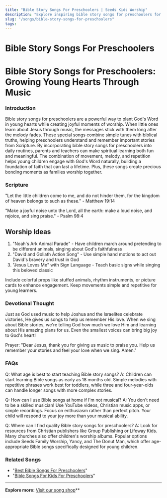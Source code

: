 ```yaml
---
title: "Bible Story Songs For Preschoolers | Seeds Kids Worship"
description: "Explore inspiring bible story songs for preschoolers for children's worship and faith development. Biblical music resources for families and ministry."
slug: "/songs/bible-story-songs-for-preschoolers"
tags:
---
```


# Bible Story Songs For Preschoolers

# Bible Story Songs for Preschoolers: Growing Young Hearts Through Music

### Introduction
Bible story songs for preschoolers are a powerful way to plant God's Word in young hearts while creating joyful moments of worship. When little ones learn about Jesus through music, the messages stick with them long after the melody fades. These special songs combine simple tunes with biblical truths, helping preschoolers understand and remember important stories from Scripture. By incorporating bible story songs for preschoolers into daily routines, parents and teachers can make spiritual learning both fun and meaningful. The combination of movement, melody, and repetition helps young children engage with God's Word naturally, building a foundation of faith that can last a lifetime. Plus, these songs create precious bonding moments as families worship together.

### Scripture
"Let the little children come to me, and do not hinder them, for the kingdom of heaven belongs to such as these." - Matthew 19:14

"Make a joyful noise unto the Lord, all the earth: make a loud noise, and rejoice, and sing praise." - Psalm 98:4

## Worship Ideas
1. "Noah's Ark Animal Parade" - Have children march around pretending to be different animals, singing about God's faithfulness
2. "David and Goliath Action Song" - Use simple hand motions to act out David's bravery and trust in God
3. "Jesus Loves Me" with Sign Language - Teach basic signs while singing this beloved classic

Include colorful props like stuffed animals, rhythm instruments, or picture cards to enhance engagement. Keep movements simple and repetitive for young learners.

### Devotional Thought
Just as God used music to help Joshua and the Israelites celebrate victories, He gives us songs to help us remember His love. When we sing about Bible stories, we're telling God how much we love Him and learning about His amazing plans for us. Even the smallest voices can bring big joy to God's heart!

Prayer: "Dear Jesus, thank you for giving us music to praise you. Help us remember your stories and feel your love when we sing. Amen."

### FAQs

Q: What age is best to start teaching Bible story songs?
A: Children can start learning Bible songs as early as 18 months old. Simple melodies with repetitive phrases work best for toddlers, while three and four-year-olds can handle longer songs with more complex stories.

Q: How can I use Bible songs at home if I'm not musical?
A: You don't need to be a skilled musician! Use YouTube videos, Christian music apps, or simple recordings. Focus on enthusiasm rather than perfect pitch. Your child will respond to your joy more than your musical ability.

Q: Where can I find quality Bible story songs for preschoolers?
A: Look for resources from Christian publishers like Group Publishing or Lifeway Kids. Many churches also offer children's worship albums. Popular options include Seeds Family Worship, Yancy, and The Donut Man, which offer age-appropriate Bible songs specifically designed for young children.

### Related Songs

- "[Best Bible Songs For Preschoolers](/songs/best-bible-songs-for-preschoolers/)"
- "[Bible Songs For Kids For Preschoolers](/songs/bible-songs-for-kids-for-preschoolers/)"

---

**Explore more:** [Visit our song shop](https://seedskidsworship.com/shop)**

<!-- Schema Markup -->
<script type="application/ld+json">
{
  "@context": "https://schema.org",
  "@type": "MusicRecording",
  "name": "Bible Story Songs For Preschoolers",
  "byArtist": {
    "@type": "MusicGroup",
    "name": "Seeds Kids Worship"
  },
  "isFamilyFriendly": true,
  "url": "https://seedskidsworship.com/songs/bible-story-songs-for-preschoolers/"
}
</script>